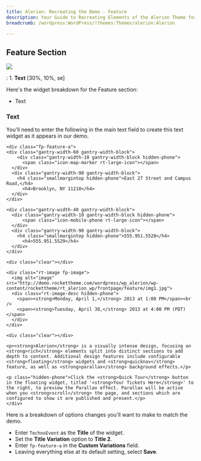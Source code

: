 ```yaml
---
title: Alerion: Recreating the Demo - Feature
description: Your Guide to Recreating Elements of the Alerion Theme for WordPress
breadcrumb: /wordpress:WordPress/!themes:Themes/alerion:Alerion

---
```


Feature Section
-----

![][demo]

:	1. **Text** [30%, 10%, se]

Here's the widget breakdown for the Feature section:

* Text

### Text
You'll need to enter the following in the main text field to create this text widget as it appears in our demo.

~~~
<div class="fp-feature-a">
<div class="gantry-width-60 gantry-width-block">
    <div class="gantry-width-10 gantry-width-block hidden-phone">
      <span class="icon-map-marker rt-large-icon"></span>
  </div>
  <div class="gantry-width-90 gantry-width-block">
    <h4 class="smallmargintop hidden-phone">East 27 Street and Campus Road,</h4>
      <h4>Brooklyn, NY 11210</h4>
  </div>
</div>

<div class="gantry-width-40 gantry-width-block">
  <div class="gantry-width-10 gantry-width-block hidden-phone">
      <span class="icon-mobile-phone rt-large-icon"></span>
  </div>
  <div class="gantry-width-90 gantry-width-block">
    <h4 class="smallmargintop hidden-phone">555.951.5528</h4>
      <h4>555.951.5529</h4>
  </div>
</div>

<div class="clear"></div>

<div class="rt-image fp-image">
  <img alt="image" src="http://demo.rockettheme.com/wordpress/wp_alerion/wp-content/rockettheme/rt_alerion_wp/frontpage/feature/img1.jpg">
  <div class="rt-image-desc hidden-phone">
    <span><strong>Monday, April 1,</strong> 2013 at 1:00 PM</span><br />
    <span><strong>Tuesday, April 30,</strong> 2013 at 4:00 PM (PDT)</span>
  </div>
</div>

<div class="clear"></div>

<p><strong>Alerion</strong> is a visually intense design, focusing on <strong>rich</strong> elements split into distinct sections to add depth to content. Additional design features include configurable <strong>floating</strong> widgets and <strong>quicknav</strong> feature, as well as <strong>parallax</strong> background effects.</p>

<p class="hidden-phone">Click the <strong>Quick Tour</strong> button in the floating widget, titled '<strong>Your Tickets Here</strong>' to the right, to preview the Parallax effect. Parallax will be active when you <strong>scroll</strong> the page, and sections which are configured to show it are published and present.</p>
</div>
~~~

Here is a breakdown of options changes you'll want to make to match the demo.

* Enter `TechnoEvent` as the **Title** of the widget.
* Set the **Title Variation** option to **Title 2**.
* Enter `fp-feature-a` in the **Custom Variations** field.
* Leaving everything else at its default setting, select **Save**.

[demo]: assets/demo_4.jpeg
